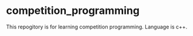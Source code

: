 # competition_programming

This repogitory is for learning competition programming.
Language is c++.
